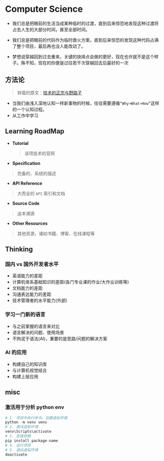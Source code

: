 # Computer Science

- 我们总是把眼前的生活当成某种临时的过渡，直到后来惊恐地发现这种过渡将占去人生的大部分时间，甚至全部时间。

- 我们总是把眼前的代码作为临时救火方案，直到后来惊恐的发现这种代码占满了整个项目，最后再也没人能改动了。

- 梦想说穿越回到过去重来，关键的抉择点会做的更好，现在也许就不是这个样子。殊不知，现在的你便是过往若干次穿越回去后最好的一次

## 方法论

> 转载的原文：[技术的正宗与野路子](https://hq6ij8tqymk.feishu.cn/docx/JmXRdjrkQoATrOx04ZQc76wxnSb)

- 当我们由浅入深地认知一样新事物的时候，往往需要遵循`“Why→What→How”`这样的一个认知过程。
- 从工作中学习

## Learning RoadMap

- **Tutorial**

  > 该项技术的官网

- **Specification**

> 完备的、系统的描述

- **API Reference**

> 大而全的 `API` 索引和文档

- **Source Code**

> 追本溯源

- **Other Resources**

> 其他资源，诸如书籍、博客、在线课程等

## Thinking

### 国内 vs 国外开发者水平

- 英语能力的差距
- 计算机体系基础知识的差距(各门专业课的作业/大作业训练等)
- 文档能力的差距
- 沟通表达能力的差距
- 技术管理者的水平能力(外部)

### 学习一门新的语言

- 与之前掌握的语言来对比
- 语言解决的问题、使用场景
- 不拘泥于语法(AI)，重要的是思路/问题的解决方案

### AI 的应用

- 构建自己的知识库
- 与计算机视觉结合
- 构建上层应用

## misc

### 激活用于分析 python env

```py
# 1. 项目中执行命令，创建虚拟环境
python -m venv venv
# 2. 激活虚拟环境
venv\Scripts\activate
# 3. 安装依赖
pip install package-name
# 4. 运行项目
# 5. 退出虚拟环境
deactivate
```
